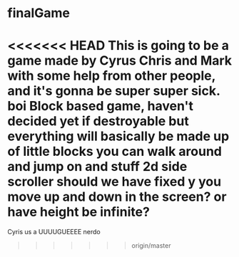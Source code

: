 # finalGame
<<<<<<< HEAD
This is going to be a game made by Cyrus Chris and Mark with some help from other people, and it's gonna be super super sick.
boi
Block based game, haven't decided yet if destroyable but everything will basically be made up of little blocks you can walk around and jump on and stuff
2d side scroller
should we have fixed y you move up and down in the screen? or have height be infinite?
=======
Cyris us a UUUUGUEEEE nerdo
>>>>>>> origin/master
